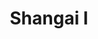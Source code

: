 ---
title: Shangai I
date: 
draft: false

# descripcion
description : Tiritas con rombo

materials: Plata 925

color: Plateado

dimensions: 8 cm

code: 01-01-0012

type: "Aros"

categories: []

price: $7.090,00

price_eftvo: $6.030,00

# Images
# first image will be shown in the product page
images:
  # - image: "images/path_to_image"
  # La ubicacion de las imagenes es imagenes/Aros/Aros.Colgantes/01-01-0012-shangai-i
  - image: "./images/aros/colgantes/01-01-0012-tiritas-con-rombo_a.jpeg"
  - image: "./images/aros/colgantes/01-01-0012-tiritas-con-rombo_b.jpeg"
---